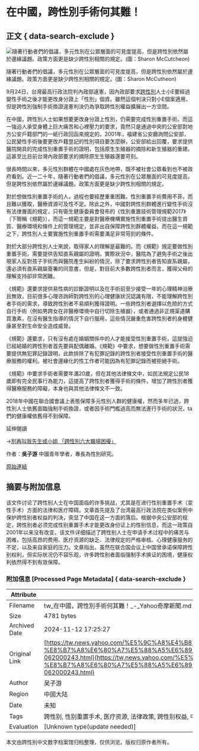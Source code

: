 # 在中國，跨性別手術何其難！

## 正文 { data-search-exclude }


![隨著行動者們的倡議，多元性別在公眾層面的可見度提高，但是跨性別依然屬於邊緣議題。政策方面更是缺少跨性別相關的規定。(圖：Sharon McCutcheon)](https://s.yimg.com/ny/api/res/1.2/v1jrh9RAo8YlPhO4XRFBEQ--/YXBwaWQ9aGlnaGxhbmRlcjt3PTk2MDtoPTY0MDtjZj13ZWJw/https://media.zenfs.com/ko/rti.org.tw/6b0e560d9304abf3496125b897de786d)

隨著行動者們的倡議，多元性別在公眾層面的可見度提高，但是跨性別依然屬於邊緣議題。政策方面更是缺少跨性別相關的規定。(圖：Sharon McCutheon)

9月24日，台灣最高行政法院判內政部違憲，因內政部要求[跨性別](https://tw.news.yahoo.com/tag/跨性別)人士小E要經過變性手術之後才能更改身分證上「性別」個資。雖然這個判決只對小E個案適用，但是跨性別強制手術換證違憲判決仍為爭取跨性別權益擴展出一方空間。

在中國，跨性別人士如果想要更改身分證上性別，仍需要完成性別重置手術。而這一強迫人承受身體上巨大痛苦和心裡壓力的要求，竟然只是通過中央的公安部對地方公安戶籍部門的一紙行政回函來規定的。2001年，福建省公安廳詢問公安部，公民變性手術後要更改戶籍登記的性別項目要怎麼辦，公安部給出回覆，要求提供醫院開具的完成性別重置手術的證明，包括原生生殖器的摘除和新生殖器的重建。這甚至比目前台灣內政部要求的摘除原生生殖器還要苛刻。

很長時間以來，多元性別群體在中國處在灰色地帶，既不被社會公眾看到也不被政府看到。近一二十年，隨著行動者們的倡議，多元性別在公眾層面的可見度提高，但是跨性別依然屬於邊緣議題。政策方面更是缺少跨性別相關的規定。

對於想做性別重置手術的人，過程也要經歷重重困難。性別重置手術費用不菲，而且難以獲取，醫療資源可及性不足。除此之外，中國對跨性別群體進行變性手術沒有法律層面的規定，只有衛生健康委員會發布的《性別重置技術管理規範2017》（下簡稱《規範》），而這一規範主要是對醫療機構實施性別重置手術提出醫生資質、醫療環境和條件上的管理規定，並非出自保障跨性別群體權益，而在這一規範之下，跨性別人士要實施性別重置手術需要滿足非常苛刻的條件。

對於大部分跨性別人士來說，取得家人的理解是最難的。而《規範》規定要做性別重置手術，需要提供告知直系親屬的證明。實際狀況中，醫院為了避免手術之後出現家人反對孩子手術而與醫院產生糾紛的情況，除了要求跨性別者告知直系親屬，還必須有直系親屬簽署的同意書，但是，對目前大多數跨性別者而言，獲得父母的理解支持卻非常困難。

《規範》還要求提供易性病的診斷證明以及在手術前至少接受一年的心理精神治療且無效，目前很多心理咨詢師對跨性別的心理健康狀況認識有限，不能理解跨性別者手術的需求，導致跨性別者不易順利獲得證明。一些跨性別者選擇以危險的方式自行手術（例如男跨女在非醫療環境中自行切除生殖器），或者通過非正規渠道購買激素，在沒有醫生指導的情況下自行服用，這些情況嚴重危害跨性別者的身體健康甚至對生命安全造成威脅。

《規範》還要求，只有沒有處在婚姻關係中的人才能接受性別重置手術，這就強迫已經結婚的跨性別者首先要與配偶離婚。《規範》中要求，想要做性別重置手術需要提供無犯罪記錄證明，此款排除了有犯罪記錄的跨性別者接受性別重置手術的醫療服務的權利。被社會邊緣化的性工作者可能因為有犯罪記錄而被拒絕手術。

《規範》中要求手術者需要年滿20歲，但在其他法律條文中，如民法規定公民18歲即有完全民事行為能力，這提高了跨性別者獲得手術的條件，增加了跨性別者獲得醫療服務的障礙，本身也與其他法律條文不一致。

2018年中國在聯合國會議上表態保障多元性別人群的健康權，然而多年已過，跨性別人士依舊面臨強制手術換證，或者因手術門檻過高而無法進行手術的狀況，ta們的健康權依舊得不到保障。

延伸閱讀

→[別再叫我先生或小姐 「跨性別六大職場困擾」](https://www.rti.org.tw/news/view/id/2099245)

作者：**吳子游** 中國青年學者，專長為性別研究。

[原始連結](https://www.rti.org.tw/news/view/id/2114902)

## 摘要与附加信息

<!-- tcd_abstract -->
该文件讨论了跨性别人士在中国面临的许多挑战，尤其是在进行性别重置手术（变性手术）方面的法律和医疗障碍。文章首先提及了台湾最高行政法院在类似案例中保护跨性别者权益的判决，突显了中国在这一方面的落后。根据中央公安部的规定，跨性别者必须完成性别重置手术才能更改身份证上的性别信息，而这一政策自2001年以来没有改变。该文件详细描述了跨性别人士在申请手术过程中的痛苦与困难，包括高昂的费用、医疗资源的缺乏、法律规定的严格审核、心理健康服务的不足，以及来自家庭的压力。文章指出，虽然在联合国会议上中国曾承诺保障跨性别权利，但实际状况仍不容乐观，许多跨性别者面临强制手术换证的困境，健康权利依然得不到有效保障。
<!-- tcd_abstract_end -->

### 附加信息 [Processed Page Metadata] { data-search-exclude }

| Attribute       | Value                                  |
|-----------------|----------------------------------------|
| Filename        | tw_在中國，跨性別手術何其難！_-_Yahoo奇摩新聞.md                             |
| Size            | 4781 bytes                           |
| Archived Date   | 2024-11-12 17:25:27                             |
| Original Link   | [https://tw.news.yahoo.com/%E5%9C%A8%E4%B8%AD%E5%9C%8B-%E8%B7%A8%E6%80%A7%E5%88%A5%E6%89%8B%E8%A1%93%E4%BD%95%E5%85%B6%E9%9B%A3-062000243.html](https://tw.news.yahoo.com/%E5%9C%A8%E4%B8%AD%E5%9C%8B-%E8%B7%A8%E6%80%A7%E5%88%A5%E6%89%8B%E8%A1%93%E4%BD%95%E5%85%B6%E9%9B%A3-062000243.html)                       |
| Author          | 吴子游                               |
| Region          | 中国大陆                               |
| Date            | 未知                                 |
| Tags            | 跨性别, 性别重置手术, 医疗资源, 法律政策, 跨性别权益, 中国社会                                 |
| Evaluation            | [Unknown type(update needed)]                                 |
<!-- tcd_table_end -->

本文由跨性别中文数字档案馆归档整理，仅供浏览。版权归原作者所有。
